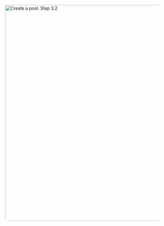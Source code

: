 <a target="_blank" href="https://yastatic.net/s3/doc-binary/src/support/toloka/en/guide/tutorials/image-classification/create-pool-step-3.2.png"><img src="https://yastatic.net/s3/doc-binary/src/support/toloka/en/guide/tutorials/image-classification/create-pool-step-3.2.png" alt="Create a pool. Step 3.2" style="border-radius:6px;cursor:zoom-in;width:700px;" /></a>